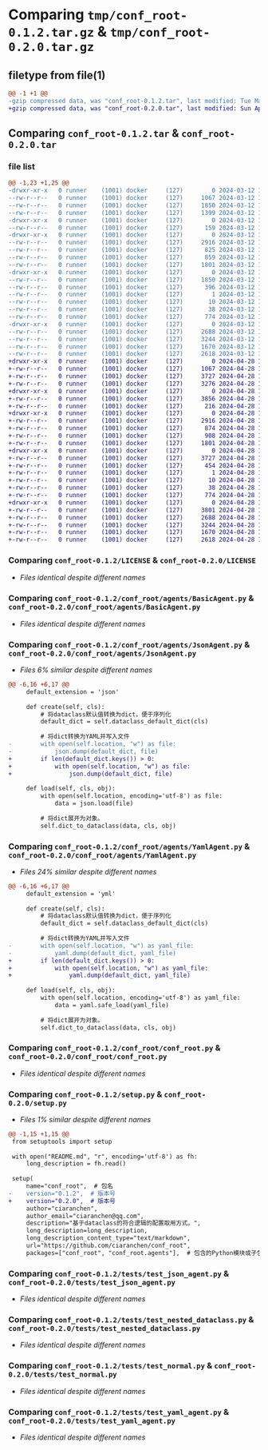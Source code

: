 # Comparing `tmp/conf_root-0.1.2.tar.gz` & `tmp/conf_root-0.2.0.tar.gz`

## filetype from file(1)

```diff
@@ -1 +1 @@
-gzip compressed data, was "conf_root-0.1.2.tar", last modified: Tue Mar 12 12:14:03 2024, max compression
+gzip compressed data, was "conf_root-0.2.0.tar", last modified: Sun Apr 28 15:48:48 2024, max compression
```

## Comparing `conf_root-0.1.2.tar` & `conf_root-0.2.0.tar`

### file list

```diff
@@ -1,23 +1,25 @@
-drwxr-xr-x   0 runner    (1001) docker     (127)        0 2024-03-12 12:14:03.939168 conf_root-0.1.2/
--rw-r--r--   0 runner    (1001) docker     (127)     1067 2024-03-12 12:13:57.000000 conf_root-0.1.2/LICENSE
--rw-r--r--   0 runner    (1001) docker     (127)     1850 2024-03-12 12:14:03.939168 conf_root-0.1.2/PKG-INFO
--rw-r--r--   0 runner    (1001) docker     (127)     1399 2024-03-12 12:13:57.000000 conf_root-0.1.2/README.md
-drwxr-xr-x   0 runner    (1001) docker     (127)        0 2024-03-12 12:14:03.935168 conf_root-0.1.2/conf_root/
--rw-r--r--   0 runner    (1001) docker     (127)      159 2024-03-12 12:13:57.000000 conf_root-0.1.2/conf_root/__init__.py
-drwxr-xr-x   0 runner    (1001) docker     (127)        0 2024-03-12 12:14:03.935168 conf_root-0.1.2/conf_root/agents/
--rw-r--r--   0 runner    (1001) docker     (127)     2916 2024-03-12 12:13:57.000000 conf_root-0.1.2/conf_root/agents/BasicAgent.py
--rw-r--r--   0 runner    (1001) docker     (127)      825 2024-03-12 12:13:57.000000 conf_root-0.1.2/conf_root/agents/JsonAgent.py
--rw-r--r--   0 runner    (1001) docker     (127)      859 2024-03-12 12:13:57.000000 conf_root-0.1.2/conf_root/agents/YamlAgent.py
--rw-r--r--   0 runner    (1001) docker     (127)     1801 2024-03-12 12:13:57.000000 conf_root-0.1.2/conf_root/conf_root.py
-drwxr-xr-x   0 runner    (1001) docker     (127)        0 2024-03-12 12:14:03.939168 conf_root-0.1.2/conf_root.egg-info/
--rw-r--r--   0 runner    (1001) docker     (127)     1850 2024-03-12 12:14:03.000000 conf_root-0.1.2/conf_root.egg-info/PKG-INFO
--rw-r--r--   0 runner    (1001) docker     (127)      396 2024-03-12 12:14:03.000000 conf_root-0.1.2/conf_root.egg-info/SOURCES.txt
--rw-r--r--   0 runner    (1001) docker     (127)        1 2024-03-12 12:14:03.000000 conf_root-0.1.2/conf_root.egg-info/dependency_links.txt
--rw-r--r--   0 runner    (1001) docker     (127)       10 2024-03-12 12:14:03.000000 conf_root-0.1.2/conf_root.egg-info/top_level.txt
--rw-r--r--   0 runner    (1001) docker     (127)       38 2024-03-12 12:14:03.939168 conf_root-0.1.2/setup.cfg
--rw-r--r--   0 runner    (1001) docker     (127)      774 2024-03-12 12:13:57.000000 conf_root-0.1.2/setup.py
-drwxr-xr-x   0 runner    (1001) docker     (127)        0 2024-03-12 12:14:03.939168 conf_root-0.1.2/tests/
--rw-r--r--   0 runner    (1001) docker     (127)     2688 2024-03-12 12:13:57.000000 conf_root-0.1.2/tests/test_json_agent.py
--rw-r--r--   0 runner    (1001) docker     (127)     3244 2024-03-12 12:13:57.000000 conf_root-0.1.2/tests/test_nested_dataclass.py
--rw-r--r--   0 runner    (1001) docker     (127)     1670 2024-03-12 12:13:57.000000 conf_root-0.1.2/tests/test_normal.py
--rw-r--r--   0 runner    (1001) docker     (127)     2618 2024-03-12 12:13:57.000000 conf_root-0.1.2/tests/test_yaml_agent.py
+drwxr-xr-x   0 runner    (1001) docker     (127)        0 2024-04-28 15:48:48.146382 conf_root-0.2.0/
+-rw-r--r--   0 runner    (1001) docker     (127)     1067 2024-04-28 15:48:44.000000 conf_root-0.2.0/LICENSE
+-rw-r--r--   0 runner    (1001) docker     (127)     3727 2024-04-28 15:48:48.146382 conf_root-0.2.0/PKG-INFO
+-rw-r--r--   0 runner    (1001) docker     (127)     3276 2024-04-28 15:48:44.000000 conf_root-0.2.0/README.md
+drwxr-xr-x   0 runner    (1001) docker     (127)        0 2024-04-28 15:48:48.146382 conf_root-0.2.0/conf_root/
+-rw-r--r--   0 runner    (1001) docker     (127)     3856 2024-04-28 15:48:44.000000 conf_root-0.2.0/conf_root/ArgparseConfiguration.py
+-rw-r--r--   0 runner    (1001) docker     (127)      216 2024-04-28 15:48:44.000000 conf_root-0.2.0/conf_root/__init__.py
+drwxr-xr-x   0 runner    (1001) docker     (127)        0 2024-04-28 15:48:48.146382 conf_root-0.2.0/conf_root/agents/
+-rw-r--r--   0 runner    (1001) docker     (127)     2916 2024-04-28 15:48:44.000000 conf_root-0.2.0/conf_root/agents/BasicAgent.py
+-rw-r--r--   0 runner    (1001) docker     (127)      874 2024-04-28 15:48:44.000000 conf_root-0.2.0/conf_root/agents/JsonAgent.py
+-rw-r--r--   0 runner    (1001) docker     (127)      908 2024-04-28 15:48:44.000000 conf_root-0.2.0/conf_root/agents/YamlAgent.py
+-rw-r--r--   0 runner    (1001) docker     (127)     1801 2024-04-28 15:48:44.000000 conf_root-0.2.0/conf_root/conf_root.py
+drwxr-xr-x   0 runner    (1001) docker     (127)        0 2024-04-28 15:48:48.146382 conf_root-0.2.0/conf_root.egg-info/
+-rw-r--r--   0 runner    (1001) docker     (127)     3727 2024-04-28 15:48:48.000000 conf_root-0.2.0/conf_root.egg-info/PKG-INFO
+-rw-r--r--   0 runner    (1001) docker     (127)      454 2024-04-28 15:48:48.000000 conf_root-0.2.0/conf_root.egg-info/SOURCES.txt
+-rw-r--r--   0 runner    (1001) docker     (127)        1 2024-04-28 15:48:48.000000 conf_root-0.2.0/conf_root.egg-info/dependency_links.txt
+-rw-r--r--   0 runner    (1001) docker     (127)       10 2024-04-28 15:48:48.000000 conf_root-0.2.0/conf_root.egg-info/top_level.txt
+-rw-r--r--   0 runner    (1001) docker     (127)       38 2024-04-28 15:48:48.146382 conf_root-0.2.0/setup.cfg
+-rw-r--r--   0 runner    (1001) docker     (127)      774 2024-04-28 15:48:44.000000 conf_root-0.2.0/setup.py
+drwxr-xr-x   0 runner    (1001) docker     (127)        0 2024-04-28 15:48:48.146382 conf_root-0.2.0/tests/
+-rw-r--r--   0 runner    (1001) docker     (127)     3801 2024-04-28 15:48:44.000000 conf_root-0.2.0/tests/test_argparse.py
+-rw-r--r--   0 runner    (1001) docker     (127)     2688 2024-04-28 15:48:44.000000 conf_root-0.2.0/tests/test_json_agent.py
+-rw-r--r--   0 runner    (1001) docker     (127)     3244 2024-04-28 15:48:44.000000 conf_root-0.2.0/tests/test_nested_dataclass.py
+-rw-r--r--   0 runner    (1001) docker     (127)     1670 2024-04-28 15:48:44.000000 conf_root-0.2.0/tests/test_normal.py
+-rw-r--r--   0 runner    (1001) docker     (127)     2618 2024-04-28 15:48:44.000000 conf_root-0.2.0/tests/test_yaml_agent.py
```

### Comparing `conf_root-0.1.2/LICENSE` & `conf_root-0.2.0/LICENSE`

 * *Files identical despite different names*

### Comparing `conf_root-0.1.2/conf_root/agents/BasicAgent.py` & `conf_root-0.2.0/conf_root/agents/BasicAgent.py`

 * *Files identical despite different names*

### Comparing `conf_root-0.1.2/conf_root/agents/JsonAgent.py` & `conf_root-0.2.0/conf_root/agents/JsonAgent.py`

 * *Files 6% similar despite different names*

```diff
@@ -6,16 +6,17 @@
     default_extension = 'json'
 
     def create(self, cls):
         # 将dataclass默认值转换为dict，便于序列化
         default_dict = self.dataclass_default_dict(cls)
 
         # 将dict转换为YAML并写入文件
-        with open(self.location, "w") as file:
-            json.dump(default_dict, file)
+        if len(default_dict.keys()) > 0:
+            with open(self.location, "w") as file:
+                json.dump(default_dict, file)
 
     def load(self, cls, obj):
         with open(self.location, encoding='utf-8') as file:
             data = json.load(file)
 
         # 将dict展开为对象。
         self.dict_to_dataclass(data, cls, obj)
```

### Comparing `conf_root-0.1.2/conf_root/agents/YamlAgent.py` & `conf_root-0.2.0/conf_root/agents/YamlAgent.py`

 * *Files 24% similar despite different names*

```diff
@@ -6,16 +6,17 @@
     default_extension = 'yml'
 
     def create(self, cls):
         # 将dataclass默认值转换为dict，便于序列化
         default_dict = self.dataclass_default_dict(cls)
 
         # 将dict转换为YAML并写入文件
-        with open(self.location, "w") as yaml_file:
-            yaml.dump(default_dict, yaml_file)
+        if len(default_dict.keys()) > 0:
+            with open(self.location, "w") as yaml_file:
+                yaml.dump(default_dict, yaml_file)
 
     def load(self, cls, obj):
         with open(self.location, encoding='utf-8') as yaml_file:
             data = yaml.safe_load(yaml_file)
 
         # 将dict展开为对象。
         self.dict_to_dataclass(data, cls, obj)
```

### Comparing `conf_root-0.1.2/conf_root/conf_root.py` & `conf_root-0.2.0/conf_root/conf_root.py`

 * *Files identical despite different names*

### Comparing `conf_root-0.1.2/setup.py` & `conf_root-0.2.0/setup.py`

 * *Files 1% similar despite different names*

```diff
@@ -1,15 +1,15 @@
 from setuptools import setup
 
 with open("README.md", "r", encoding='utf-8') as fh:
     long_description = fh.read()
 
 setup(
     name="conf_root",  # 包名
-    version="0.1.2",  # 版本号
+    version="0.2.0",  # 版本号
     author="ciaranchen",
     author_email="ciaranchen@qq.com",
     description="基于dataclass的符合逻辑的配置取用方式。",
     long_description=long_description,
     long_description_content_type="text/markdown",
     url="https://github.com/ciaranchen/conf_root",
     packages=["conf_root", "conf_root.agents"],  # 包含的Python模块或子包
```

### Comparing `conf_root-0.1.2/tests/test_json_agent.py` & `conf_root-0.2.0/tests/test_json_agent.py`

 * *Files identical despite different names*

### Comparing `conf_root-0.1.2/tests/test_nested_dataclass.py` & `conf_root-0.2.0/tests/test_nested_dataclass.py`

 * *Files identical despite different names*

### Comparing `conf_root-0.1.2/tests/test_normal.py` & `conf_root-0.2.0/tests/test_normal.py`

 * *Files identical despite different names*

### Comparing `conf_root-0.1.2/tests/test_yaml_agent.py` & `conf_root-0.2.0/tests/test_yaml_agent.py`

 * *Files identical despite different names*

